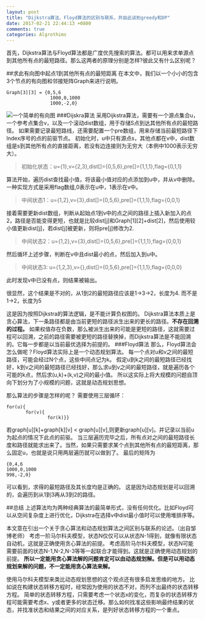 ```yaml
---
layout: post
title: "Dijkstra算法、Floyd算法的区别与联系，并由此谈到greedy和DP"
date: 2017-02-21 22:44:13 +0800
comments: true
categories: Algrothims
---
```

首先，Dijkstra算法与Floyd算法都是广度优先搜索的算法。都可以用来求单源点到其他所有点的最短路径。那么这两者的原理分别是怎样?彼此又有什么区别呢？

##求此有向图中起点1到其他所有点的最短距离
在本文中，我们以一个小小的包含3个节点的有向图和邻接矩阵Graph来进行说明。
```
Graph[3][3] = {0,5,6
	            1000,0,1000
	            1000,-2,0}
```
![一个简单的有向图](http://img.blog.csdn.net/20170221223145768?watermark/2/text/aHR0cDovL2Jsb2cuY3Nkbi5uZXQvbGl1eWFubGluZ19jcw==/font/5a6L5L2T/fontsize/400/fill/I0JBQkFCMA==/dissolve/70/gravity/SouthEast)
###Dijskra算法
采用Dijkstra算法，需要有一个源点集合u，一个参考点集合v，以及一个滚动dist数组，用于存储S点到达其他所有点的最短路径。
如果需要记录最短路线，还需要配置一个pre数组，用来存储当前最短路径下Index序号的点的前驱节点。
初始化时，u中只有源点s，其他点都在v中，dist数组是s到其他所有点的直接距离，若没有边连接则为无穷大（本例中1000表示无穷大）。

>初始化状态：u={1},v={2,3},dist[]={0,5,6},pre[]={1,1,1},flag={0,1,1}

算法开始，遍历dist查找最小值，将该最小值对应的点添加到u中，并从v中删除。一种实现方式是采用flag数组,0表示在u中，1表示在v中。
>中间状态1：u={1,2},v={3},dist[]={0,5,6},pre[]={1,1,1},flag={0,0,1}

接着需要更新dist数组，判断从起始点1到v中的点之间的路径上插入新加入的点2，路径是否能变得更短，也就是比较dist[j]和Graph[1][2]+dist[2]，然后使用较小值更新dist[j]，若dist[j]被更新，则将pre[j]修改为2.
>中间状态2：u={1,2},v={3},dist[]={0,5,6},pre[]={1,1,1},flag={0,0,1}

然后循环上述步骤，判断在v中且dist最小的点，然后加入到u中。
>中间状态3: u={1,2,3},v={},dist[]={0,5,6},pre[]={1,1,1},flag={0,0,0}

此时发现v中已没有点，则结果被输出。

很显然，这个结果是不对的，从1到2的最短路径应该是1->3->2，长度为4.  而不是1->2，长度为5

这是因为按照Dijkstra的算法逻辑，是不能计算负权图的。
Dijkstra算法本质上是贪心算法，下一条路径都是由当前更短的路径派生出来的更长的路径。**不存在回溯的过程。**
如果权值存在负数，那么被派生出来的可能是更短的路径，这就需要过程可以回溯，之前的路径需要被更短的路径替换掉，而Dijkstra算法是不能回溯的。它每一步都是以当前最优选择为前提的。
###Floyd算法
那么，Floyd算法会怎么做呢？Floyd算法实际上是一个动态规划算法。
每一个点对u和v之间的最短路径，可能会经过N个点，这些中间点记为k。
假定u到k之间的最短路径已经找好，k到v之间的最短路径已经找好，那么求u到v之间的最短路径，就是遍历各个可能的k点，然后求(u,k)+(k,v)之间的最小值。
所以这实际上将大规模的问题自顶向下划分为了小规模的问题，这就是动态规划思想。

那么算法的步骤是怎样的呢？
需要使用三层循环：

```
for(u){
       for(v){
               for(k)}}
```


若graph[u][k]+graph[k][v] < graph[u][v],则更新graph[u][v]。并记录以当前u为起点的情况下此点的前驱。
当三层遍历完毕之后，所有点对之间的最短路径长度和路径就能求出来了。当然，如果只需要求某个点到其他所有点的最短距离，那么固定u，也就是说只用两层遍历就可以做到了。
最后的矩阵为

```
{0,4,6
1000,0,1000
998,-2,0}
```
可以看到，求得的最短路径及其长度均是正确的。
这是因为动态规划是可以回溯的，会遍历到从1到3再从3到2的路径。

##总结
上述算法均为两种经典算法的最简单形式，没有任何优化。比如Floyd可以从空间复杂度上进行优化，Dijkstra在选择v中dist最小值时可以使用堆排序等。

本文意在引出一个关于贪心算法和动态规划算法之间区别与联系的论述。（出自邹博老师）
考虑一阶马尔科夫模型，状态N仅仅可以从状态N-1得到，就像有限状态自动机，这就是正确使用贪心算法的前提。
考虑高阶马尔科夫模型，状态N可能需要前面的状态N-1,N-2,N-3等等一起联合才能得到。这就是正确使用动态规划的前提。
**所以一定能用贪心算法解的问题肯定可以由动态规划解。但是可以用动态规划来解的问题，不一定能用贪心算法来解。**

使用马尔科夫模型来类比动态规划思想的这个观点还有很多启发思维的地方。
比如说在构建状态转移方程时，经常因为使用的状态不对，而列不出最终的状态转移方程。
简单的状态转移方程，只需要考虑一个状态x的变化，而复杂的状态转移方程可能需要考虑x、y或者更多的状态迁移。那么如何找准这些影响最终结果的状态，并找准状态和结果之间的对应关系，是列好状态转移方程的一个重点。


